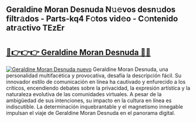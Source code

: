 ## Geraldine Moran Desnuda N𝚞𝚎vos desn𝚞dos filtr𝚊dos - Parts-kq4 F𝚘tos vid𝚎o - C𝚘ntenido atr𝚊ctivo TEzEr

# <h2><a href="http://mb9y8p.tromn.icu/?c=Geraldine+Moran+Desnuda">🔗👉👉👉 Geraldine Moran Desnuda 🔗🔗</a></h2>

[![Geraldine Moran Desnuda nuevo](https://i.imgur.com/pEAQMta.gif)](http://mb9y8p.tromn.icu/?c=Geraldine+Moran+Desnuda)
Geraldine Moran Desnuda, una personalidad multifacética y provocativa, desafía la descripción fácil. Su innovador estilo de comunicación en línea ha cautivado y enfurecido a los críticos, encendiendo debates sobre la privacidad, la expresión artística y la naturaleza evolutiva de las comunidades virtuales. A pesar de la ambigüedad de sus intenciones, su impacto en la cultura en línea es indiscutible. La determinación inquebrantable y el magnetismo innegable impulsan el viaje de Geraldine Moran Desnuda en el panorama digital.
